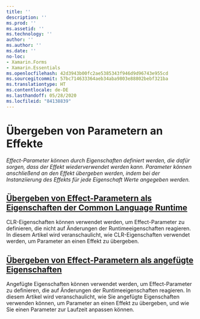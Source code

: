 ```yaml
---
title: ''
description: ''
ms.prod: ''
ms.assetid: ''
ms.technology: ''
author: ''
ms.author: ''
ms.date: ''
no-loc:
- Xamarin.Forms
- Xamarin.Essentials
ms.openlocfilehash: 42d3943b00fc2ae5385343f946d9d96743e955cd
ms.sourcegitcommit: 57bc714633364aeb34aba9803e88802bebf321ba
ms.translationtype: HT
ms.contentlocale: de-DE
ms.lasthandoff: 05/28/2020
ms.locfileid: "84138839"
---
```

# <a name="passing-parameters-to-an-effect"></a>Übergeben von Parametern an Effekte

_Effect-Parameter können durch Eigenschaften definiert werden, die dafür sorgen, dass der Effekt wiederverwendet werden kann. Parameter können anschließend an den Effekt übergeben werden, indem bei der Instanziierung des Effekts für jede Eigenschaft Werte angegeben werden._

## <a name="passing-effect-parameters-as-common-language-runtime-properties"></a>[Übergeben von Effect-Parametern als Eigenschaften der Common Language Runtime](clr-properties.md)

CLR-Eigenschaften können verwendet werden, um Effect-Parameter zu definieren, die nicht auf Änderungen der Runtimeeigenschaften reagieren. In diesem Artikel wird veranschaulicht, wie CLR-Eigenschaften verwendet werden, um Parameter an einen Effekt zu übergeben.

## <a name="passing-effect-parameters-as-attached-properties"></a>[Übergeben von Effect-Parametern als angefügte Eigenschaften](attached-properties.md)

Angefügte Eigenschaften können verwendet werden, um Effect-Parameter zu definieren, die auf Änderungen der Runtimeeigenschaften reagieren. In diesem Artikel wird veranschaulicht, wie Sie angefügte Eigenschaften verwenden können, um Parameter an einen Effekt zu übergeben, und wie Sie einen Parameter zur Laufzeit anpassen können.
